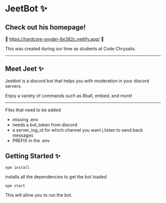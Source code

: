 # JeetBot ✨

## Check out his homepage!
💠 https://hardcore-snyder-8e382c.netlify.app/ 💠

This was created during our time as students at Code Chrysalis.

---
## Meet Jeet ✨
Jeetbot is a discord bot that helps you with moderation in your discord servers.

Enjoy a variety of commands such as 8ball, embed, and more!

---

Files that need to be added

* missing .env 
* needs a bot_token from discord
* a server_log_id for which channel you want j.listen to send back messages
* PREFIX in the .env

## Getting Started ✨
```npm install```

installs all the dependencies to get the bot loaded

```npm start``` 

This will allow you to run the bot.
